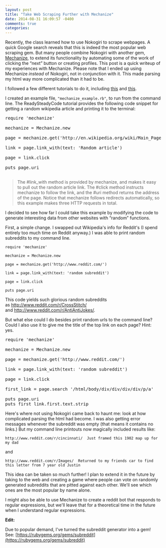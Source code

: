 ```yaml
---
layout: post
title: "Take Web Scraping Further with Mechanize"
date: 2014-08-31 16:09:57 -0400
comments: true
categories: 
---
```


Recently, the class learned how to use Nokogiri to scrape webpages. A quick Google search reveals that this is indeed the most popular web scraping gem. But many people combine Nokogiri with another gem, [Mechanize](https://rubygems.org/gems/mechanize), to extend its functionality by automating some of the work of clicking the &ldquo;next&rdquo; button or creating profiles. This post is a quick writeup of my experiences with Mechanize. Please note that I ended up using Mechanize&nbsp;_instead_ of Nokogiri, not in conjunction with it. This made parsing my html way more complicated than it had to be.

I followed a few different tutorials to do it, including&nbsp;[this](http://www.icicletech.com/blog/web-scraping-with-ruby-using-mechanize-and-nokogiri-gems)&nbsp;and [this](http://readysteadycode.com/howto-scrape-websites-with-ruby-and-mechanize).

I created an example file, `"mechanize_example.rb"`, to run from the command line. The ReadySteadyCode tutorial provides the following code snippet for getting a random wikipedia article and printing it to the terminal:

<pre>require 'mechanize'

mechanize = Mechanize.new

page = mechanize.get('http://en.wikipedia.org/wiki/Main_Page')

link = page.link_with(text: 'Random article')

page = link.click

puts page.uri

</pre>
> <span>The #link_with method is provided by mechanize, and makes it easy to pull out the random article link. The #click method instructs mechanize to follow the link, and the #uri method returns the address of the page. Notice that mechanize follows redirects automatically, so this example makes three HTTP requests in&nbsp;total.</span>

I decided to see how far I could take this example by modifying the code to generate interesting data from other websites with &ldquo;random&rdquo; functions.

First, a simple change. I swapped out Wikipedia's info for Reddit's (I spend entirely too much time on Reddit anyway.) I was able to print random subreddits to my command line.

    require 'mechanize'

    mechanize = Mechanize.new

    page = mechanize.get('http://www.reddit.com/')

    link = page.link_with(text: 'random subreddit')

    page = link.click

    puts page.uri

This code yields such glorious random subreddits as&nbsp;http://www.reddit.com/r/CrossStitch/ and&nbsp;http://www.reddit.com/r/AntiAntiJokes/.

But what else could I do besides print random urls to the command line? Could I also use it to give me the title of the top link on each page? Hint: yes.

<pre>require 'mechanize'

mechanize = Mechanize.new

page = mechanize.get('http://www.reddit.com/')

link = page.link_with(text: 'random subreddit')

page = link.click

first_link = page.search '/html/body/div/div/div/div/p/a'

puts page.uri
puts first_link.first.text.strip
</pre>

Here's where not using Nokogiri came back to haunt me: look at how complicated parsing the html had become. I was also getting error messages whenever the subreddit was empty (that means it contains no links.) But my command line printouts now magically included results like:

`http://www.reddit.com/r/cincinnati/ 
 Just framed this 1902 map up for my dad`

and

`http://www.reddit.com/r/Images/ 
 Returned to my friends car to find this letter from 7 year old Justin`

This idea can be taken so much further! I plan to extend it in the future by taking to the web and creating a game where people can vote on randomly generated subreddits that are pitted against each other. We'll see which ones are the most popular by name alone.

I might also be able to use Mechanize to create a reddit bot that responds to regular expressions, but we'll leave that for a theoretical time in the future when I understand regular expressions.

**Edit:**

Due to popular demand, I've turned the subreddit generator into a gem! See:
[https://rubygems.org/gems/subreddit](https://rubygems.org/gems/subreddit)